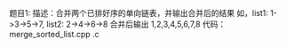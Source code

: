 题目1:
描述：合并两个已排好序的单向链表，并输出合并后的结果
      如，list1: 1->3->5->7, list2: 2->4->6->8
      合并后输出 1,2,3,4,5,6,7,8
代码：merge_sorted_list.cpp .c
           
